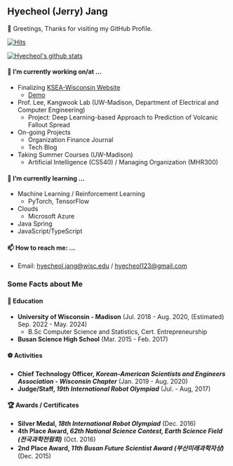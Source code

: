 ## Hyecheol (Jerry) Jang
👋 Greetings, Thanks for visiting my GitHub Profile.

[![Hits](https://hits.seeyoufarm.com/api/count/incr/badge.svg?url=https%3A%2F%2Fgithub.com%2Fhyecheol123)](https://hits.seeyoufarm.com)  
<!-- TODO: Need to Add Social Links after Tech Blogs Deployed -->  
[![Hyecheol's github stats](https://github-readme-stats.vercel.app/api?username=hyecheol123)](https://github.com/anuraghazra/github-readme-stats)

#### 🔭 I’m currently working on/at ...
 - Finalizing [KSEA-Wisconsin Website](https://github.com/KSEAWisconsin/KSEAWeb-Jekyll)
   - [Demo](http://kseaweb.hcjang.com)
 - Prof. Lee, Kangwook Lab (UW-Madison, Department of Electrical and Computer Engineering)
   - Project: Deep Learning-based Approach to Prediction of Volcanic Fallout Spread
 - On-going Projects
   - Organization Finance Journal
   - Tech Blog
 - Taking Summer Courses (UW-Madison)
   - Artificial Intelligence (CS540) / Managing Organization (MHR300)

#### 🌱 I’m currently learning ...
 - Machine Learning / Reinforcement Learning
   - PyTorch, TensorFlow
 - Clouds
   - Microsoft Azure
 - Java Spring
 - JavaScript/TypeScript

#### 📫 How to reach me: ...
 - Email: [hyecheol.jang@wisc.edu](mailto:hyecheol.jang@wisc.edu) / [hyecheol123@gmail.com](mailto:hyecheol123@gmail.com)

### Some Facts about Me
#### 🏫 Education
 - **University of Wisconsin - Madison** (Jul. 2018 - Aug. 2020, (Estimated) Sep. 2022 - May. 2024)
   - B.Sc Computer Science and Statistics, Cert. Entrepreneurship
 - **Busan Science High School** (Mar. 2015 - Feb. 2017)

#### ⚽ Activities
 - **Chief Technology Officer, *Korean-American Scientists and Engineers Association - Wisconsin Chapter*** (Jan. 2019 - Aug. 2020)
 - **Judge/Staff, *19th International Robot Olympiad*** (Jul. - Aug, 2017)

#### 🏆 Awards / Certificates
 - **Silver Medal, *18th International Robot Olympiad*** (Dec. 2016)
 - **4th Place Award, *62th National Science Contest, Earth Science Field (전국과학전람회)*** (Oct. 2016)
 - **2nd Place Award, *11th Busan Future Scientist Award (부산미래과학자상)*** (Dec. 2015)

<!--
**hyecheol123/hyecheol123** is a ✨ _special_ ✨ repository because its `README.md` (this file) appears on your GitHub profile.

Here are some ideas to get you started:


- 👯 I’m looking to collaborate on ...
- 🤔 I’m looking for help with ...
- 💬 Ask me about ...
- 😄 Pronouns: ...
- ⚡ Fun fact: ...
-->
